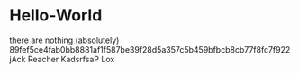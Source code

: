 # Hello-World
there are nothing (absolutely)
89fef5ce4fab0bb8881af1f587be39f28d5a357c5b459bfbcb8cb77f8fc7f922
jAck Reacher
KadsrfsaP
Lox